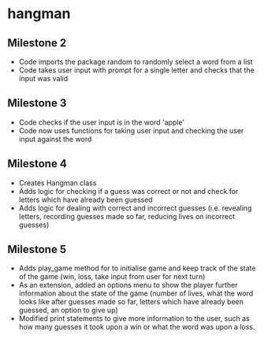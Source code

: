 # hangman

## Milestone 2
- Code imports the package random to randomly select a word from a list
- Code takes user input with prompt for a single letter and checks that the input was valid


## Milestone 3
- Code checks if the user input is in the word 'apple'
- Code now uses functions for taking user input and checking the user input against the word

## Milestone 4
- Creates Hangman class
- Adds logic for checking if a guess was correct or not and check for letters which have already been guessed
- Adds logic for dealing with correct and incorrect guesses (i.e. revealing letters, recording guesses made so far, reducing lives on incorrect guesses)

## Milestone 5
- Adds play_game method for to initialise game and keep track of the state of the game (win, loss, take input from user for next turn)
- As an extension, added an options menu to show the player further information about the state of the game (number of lives, what the word looks like after guesses made so far, letters which have already been guessed, an option to give up)
- Modified print statements to give more information to the user, such as how many guesses it took upon a win or what the word was upon a loss.